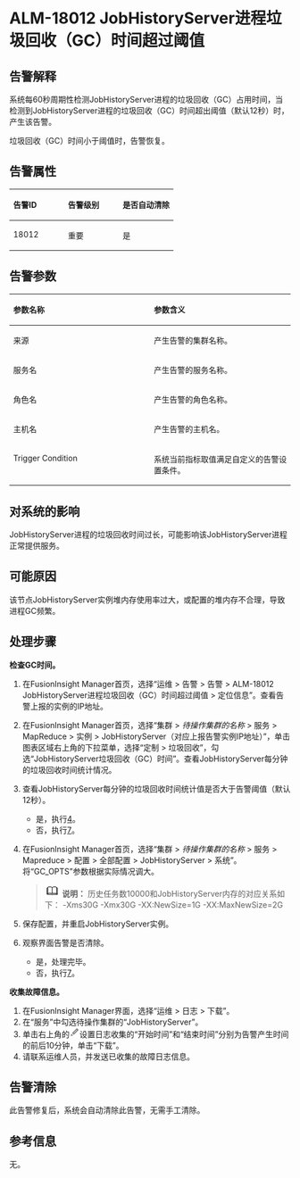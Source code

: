 # ALM-18012 JobHistoryServer进程垃圾回收（GC）时间超过阈值<a name="ALM-18012"></a>

## 告警解释<a name="section50697487"></a>

系统每60秒周期性检测JobHistoryServer进程的垃圾回收（GC）占用时间，当检测到JobHistoryServer进程的垃圾回收（GC）时间超出阈值（默认12秒）时，产生该告警。

垃圾回收（GC）时间小于阈值时，告警恢复。

## 告警属性<a name="section53624206"></a>

<a name="table20063603"></a>
<table><thead align="left"><tr id="row29477662"><th class="cellrowborder" valign="top" width="33.33333333333333%" id="mcps1.1.4.1.1"><p id="p38880413"><a name="p38880413"></a><a name="p38880413"></a>告警ID</p>
</th>
<th class="cellrowborder" valign="top" width="33.33333333333333%" id="mcps1.1.4.1.2"><p id="p62305773"><a name="p62305773"></a><a name="p62305773"></a>告警级别</p>
</th>
<th class="cellrowborder" valign="top" width="33.33333333333333%" id="mcps1.1.4.1.3"><p id="p13602870"><a name="p13602870"></a><a name="p13602870"></a>是否自动清除</p>
</th>
</tr>
</thead>
<tbody><tr id="row28090655"><td class="cellrowborder" valign="top" width="33.33333333333333%" headers="mcps1.1.4.1.1 "><p id="p60750544"><a name="p60750544"></a><a name="p60750544"></a>18012</p>
</td>
<td class="cellrowborder" valign="top" width="33.33333333333333%" headers="mcps1.1.4.1.2 "><p id="p21847026"><a name="p21847026"></a><a name="p21847026"></a>重要</p>
</td>
<td class="cellrowborder" valign="top" width="33.33333333333333%" headers="mcps1.1.4.1.3 "><p id="p24778668"><a name="p24778668"></a><a name="p24778668"></a>是</p>
</td>
</tr>
</tbody>
</table>

## 告警参数<a name="section12855810"></a>

<a name="table60915111"></a>
<table><thead align="left"><tr id="row8425846"><th class="cellrowborder" valign="top" width="50%" id="mcps1.1.3.1.1"><p id="p11404934"><a name="p11404934"></a><a name="p11404934"></a>参数名称</p>
</th>
<th class="cellrowborder" valign="top" width="50%" id="mcps1.1.3.1.2"><p id="p51384442"><a name="p51384442"></a><a name="p51384442"></a>参数含义</p>
</th>
</tr>
</thead>
<tbody><tr id="row18299174521918"><td class="cellrowborder" valign="top" width="50%" headers="mcps1.1.3.1.1 "><p id="p13858113752316"><a name="p13858113752316"></a><a name="p13858113752316"></a>来源</p>
</td>
<td class="cellrowborder" valign="top" width="50%" headers="mcps1.1.3.1.2 "><p id="p187931338134115"><a name="p187931338134115"></a><a name="p187931338134115"></a>产生告警的集群名称。</p>
</td>
</tr>
<tr id="row1390267"><td class="cellrowborder" valign="top" width="50%" headers="mcps1.1.3.1.1 "><p id="p39123317"><a name="p39123317"></a><a name="p39123317"></a>服务名</p>
</td>
<td class="cellrowborder" valign="top" width="50%" headers="mcps1.1.3.1.2 "><p id="p61845569"><a name="p61845569"></a><a name="p61845569"></a>产生告警的服务名称。</p>
</td>
</tr>
<tr id="row19739216"><td class="cellrowborder" valign="top" width="50%" headers="mcps1.1.3.1.1 "><p id="p37226997"><a name="p37226997"></a><a name="p37226997"></a>角色名</p>
</td>
<td class="cellrowborder" valign="top" width="50%" headers="mcps1.1.3.1.2 "><p id="p56003376"><a name="p56003376"></a><a name="p56003376"></a>产生告警的角色名称。</p>
</td>
</tr>
<tr id="row34268337"><td class="cellrowborder" valign="top" width="50%" headers="mcps1.1.3.1.1 "><p id="p66118565"><a name="p66118565"></a><a name="p66118565"></a>主机名</p>
</td>
<td class="cellrowborder" valign="top" width="50%" headers="mcps1.1.3.1.2 "><p id="p19870205"><a name="p19870205"></a><a name="p19870205"></a>产生告警的主机名。</p>
</td>
</tr>
<tr id="row44614122"><td class="cellrowborder" valign="top" width="50%" headers="mcps1.1.3.1.1 "><p id="p56974164"><a name="p56974164"></a><a name="p56974164"></a>Trigger Condition</p>
</td>
<td class="cellrowborder" valign="top" width="50%" headers="mcps1.1.3.1.2 "><p id="p51504599"><a name="p51504599"></a><a name="p51504599"></a>系统当前指标取值满足自定义的告警设置条件。</p>
</td>
</tr>
</tbody>
</table>

## 对系统的影响<a name="section48593428"></a>

JobHistoryServer进程的垃圾回收时间过长，可能影响该JobHistoryServer进程正常提供服务。

## 可能原因<a name="section34687669"></a>

该节点JobHistoryServer实例堆内存使用率过大，或配置的堆内存不合理，导致进程GC频繁。

## 处理步骤<a name="section43753566"></a>

**检查GC时间。**

1.  在FusionInsight Manager首页，选择“运维 \> 告警 \> 告警 \> ALM-18012 JobHistoryServer进程垃圾回收（GC）时间超过阈值 \> 定位信息”。查看告警上报的实例的IP地址。
2.  在FusionInsight Manager首页，选择“集群 \>  _待操作集群的名称_  \> 服务 \> MapReduce \> 实例 \> JobHistoryServer（对应上报告警实例IP地址）”，单击图表区域右上角的下拉菜单，选择“定制 \> 垃圾回收”，勾选“JobHistoryServer垃圾回收（GC）时间”。查看JobHistoryServer每分钟的垃圾回收时间统计情况。
3.  查看JobHistoryServer每分钟的垃圾回收时间统计值是否大于告警阈值（默认12秒）。
    -   是，执行[4](#li5017863184050)。
    -   否，执行[7](#li5903334084050)。

4.  <a name="li5017863184050"></a>在FusionInsight Manager首页，选择“集群 \>  _待操作集群的名称_  \> 服务 \> Mapreduce \> 配置 \> 全部配置 \> JobHistoryServer \> 系统”。将“GC\_OPTS”参数根据实际情况调大。

    >![](public_sys-resources/icon-note.gif) **说明：** 
    >历史任务数10000和JobHistoryServer内存的对应关系如下：
    >-Xms30G -Xmx30G -XX:NewSize=1G -XX:MaxNewSize=2G

5.  保存配置，并重启JobHistoryServer实例。
6.  观察界面告警是否清除。
    -   是，处理完毕。
    -   否，执行[7](#li5903334084050)。


**收集故障信息。**

1.  <a name="li5903334084050"></a>在FusionInsight Manager界面，选择“运维 \> 日志 \> 下载”。
2.  在“服务”中勾选待操作集群的“JobHistoryServer”。
3.  单击右上角的![](figures/zh-cn_image_0263895445.png)设置日志收集的“开始时间”和“结束时间”分别为告警产生时间的前后10分钟，单击“下载”。
4.  请联系运维人员，并发送已收集的故障日志信息。

## 告警清除<a name="section169311343318"></a>

此告警修复后，系统会自动清除此告警，无需手工清除。

## 参考信息<a name="section58237776"></a>

无。

